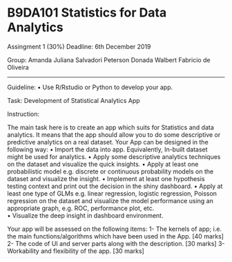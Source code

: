 # B9DA101 Statistics for Data Analytics
Assingment 1 (30%)
Deadline: 6th December 2019

Group:
Amanda 
Juliana Salvadori
Peterson Donada
Walbert Fabricio de Oliveira

****************************************************************************
Guideline:
•	Use R/Rstudio or Python to develop your app. 

Task: Development of Statistical Analytics App

Instruction:

 The main task here is to create an app which suits for Statistics and data analytics. It means that the app should allow you to do some descriptive or predictive analytics on a real dataset. 
Your  App can be designed in the following way:
•	Import the data into app. Equivalently, In-built dataset might be used for analytics. 
•	Apply some descriptive analytics techniques on the dataset and visualize the quick insights. 
•	Apply at least one probabilistic model e.g. discrete or continuous probability models on the dataset and visualize the insight. 
•	Implement at least one hypothesis testing context and print out the decision in the shiny dashboard.
•	Apply at least one type of GLMs e.g. linear regression, logistic regression, Poisson regression on the dataset and visualize the model performance using an appropriate graph, e.g. ROC, performance plot, etc.  
•	Visualize the deep insight in dashboard environment. 

Your app will be assessed on the following items:
1-	The kernels of app; i.e. the main functions/algorithms which have been used in the App.   [40 marks]
2-	The code of UI and server parts along with the description.   [30 marks]
3-	Workability and flexibility of the app.   [30 marks]

